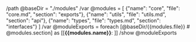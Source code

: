 /path @baseDir = "./modules"
/var @modules = [
  {"name": "core", "file": "core.md", "section": "exports"},
  {"name": "utils", "file": "utils.md", "section": "api"},
  {"name": "types", "file": "types.md", "section": "interfaces"}
]
/var @moduleExports = foreach [@baseDir/{{modules.file}} # @modules.section] as [[**{{modules.name}}**:
]]
/show @moduleExports